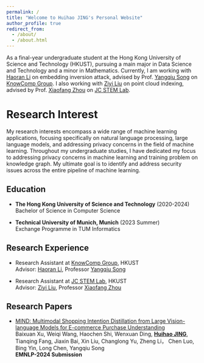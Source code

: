 ```yaml
---
permalink: /
title: "Welcome to Huihao JING's Personal Website"
author_profile: true
redirect_from: 
  - /about/
  - /about.html
---
```


As a final-year undergraduate student at the Hong Kong University of Science and Technology (HKUST), pursuing a main major in Data Science and Technology and a minor in Mathematics. Currently, I am working with [Haoran Li](https://hlibt.student.ust.hk/) on embedding inversion attack, advised by Prof. [Yangqiu Song](https://www.cse.ust.hk/~yqsong/) on [KnowComp Group](https://github.com/HKUST-KnowComp). I also working with [Ziyi Liu](https://sites.google.com/view/ziyiliu) on point cloud indexing, advised by Prof. [Xiaofang Zhou](https://sites.google.com/view/xiaofang-zhou) on [JC STEM Lab](https://cse.hkust.edu.hk/dsf/). 

Research Interest
======
My research interests encompass a wide range of machine learning applications, focusing specifically on natural language processing, large language models, and addressing privacy concerns in the field of machine learning. Throughout my undergraduate studies, I have dedicated my focus to addressing privacy concerns in machine learning and training problem on knowledge graph. My ultimate goal is to identify and address security issues across the entire pipeline of machine learning.

Education
------
* **The Hong Kong University of Science and Technology** (2020-2024) \
  Bachelor of Science in Computer Science

* **Technical University of Munich, Munich** (2023 Summer) \
  Exchange Programme in TUM Informatics

Research Experience
------
* Research Assistant at [KnowComp Group](https://github.com/HKUST-KnowComp), HKUST \
  Advisor: [Haoran Li](https://hlibt.student.ust.hk/), Professor [Yangqiu Song](https://www.cse.ust.hk/~yqsong/)

* Research Assistant at [JC STEM Lab](https://cse.hkust.edu.hk/dsf/), HKUST \
  Advisor: [Ziyi Liu](https://sites.google.com/view/ziyiliu), Professor [Xiaofang Zhou](https://sites.google.com/view/xiaofang-zhou)

Research Papers
------
  
* [MIND: Multimodal Shopping Intention Distillation from Large Vision-language Models for E-commerce Purchase Understanding](https://openreview.net/forum?id=0w1lzBv26x) \
  Baixuan Xu,  Weiqi Wang, Haochen Shi, Wenxuan Ding, **<ins>Huihao JING</ins>**, Tianqing Fang, Jiaxin Bai, Xin Liu, Changlong Yu, Zheng Li， Chen Luo, Bing Yin, Long Chen, Yangqiu Song  \
  **EMNLP-2024 Submission**
